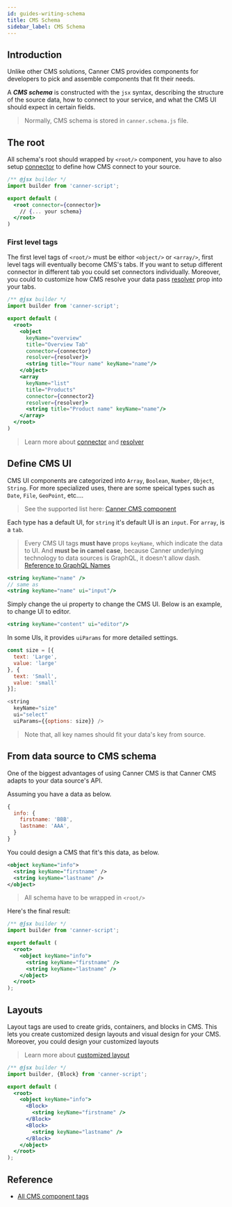 ```yaml
---
id: guides-writing-schema
title: CMS Schema
sidebar_label: CMS Schema
---
```


## Introduction

Unlike other CMS solutions, Canner CMS provides components for developers to pick and assemble components that fit their needs.

A ***CMS schema*** is constructed with the `jsx` syntax, describing the structure of the source data, how to connect to your service, and what the CMS UI should expect in certain fields.

> Normally, CMS schema is stored in `canner.schema.js` file.

## The root

All schema's root should wrapped by `<root/>` component, you have to also setup [connector](guides-connector.md) to define how CMS connect to your source.

```jsx
/** @jsx builder */
import builder from 'canner-script';

export default (
  <root connector={connector}>
    // {... your schema}
  </root>
)
```

### First level tags

The first level tags of `<root/>` must be eithor `<object/>` or `<array/>`, first level tags will eventually become CMS's tabs.  If you want to setup different connector in different tab you could set connectors individually. Moreover, you could to customize how CMS resolve your data pass [resolver](guides-resolver.md) prop into your tabs.

```jsx
/** @jsx builder */
import builder from 'canner-script';

export default (
  <root>
    <object
      keyName="overview"
      title="Overview Tab"
      connector={connector}
      resolver={resolver}>
      <string title="Your name" keyName="name"/>
    </object>
    <array
      keyName="list"
      title="Products"
      connector={connector2}
      resolver={resolver}>
      <string title="Product name" keyName="name"/>
    </array>
  </root>
)
```

> Learn more about [connector](guides-connector.md) and [resolver](guides-resolver.md)

## Define CMS UI

CMS UI components are categorized into `Array`, `Boolean`, `Number`, `Object`, `String`. For more specialized uses, there are some speical types such as `Date`, `File`, `GeoPoint`, etc....

> See the supported list here: [Canner CMS component](/component/?selectedKind=Array&selectedStory=Gallery&full=0&addons=1&stories=1&panelRight=0&addonPanel=storybook%2Factions%2Factions-panel)

Each type has a default UI, for `string` it's default UI is an `input`. For `array`, is a `tab`.

> Every CMS UI tags **must have** props `keyName`, which indicate the data to UI. And **must be in camel case**, because Canner underlying technology to data sources is GraphQL, it doesn't allow dash. [Reference to GraphQL Names](http://facebook.github.io/graphql/October2016/#sec-Names)

```jsx
<string keyName="name" />
// same as 
<string keyName="name" ui="input"/>
```

Simply change the ui property to change the CMS UI. Below is an example, to change UI to editor. 

```jsx
<string keyName="content" ui="editor"/>
```

In some UIs, it provides `uiParams` for more detailed settings.

```js
const size = [{
  text: 'Large',
  value: 'large'
}, {
  text: 'Small',
  value: 'small'
}];

<string
  keyName="size"
  ui="select"
  uiParams={{options: size}} />
```

> Note that, all key names should fit your data's key from source.


## From data source to CMS schema

One of the biggest advantages of using Canner CMS is that Canner CMS adapts to your data source's API.

Assuming you have a data as below.

```js
{
  info: {
    firstname: 'BBB',
    lastname: 'AAA',
  }
}
```

You could design a CMS that fit's this data, as below.

```xml
<object keyName="info">
  <string keyName="firstname" />
  <string keyName="lastname" />
</object>
```

> All schema have to be wrapped in `<root/>`

Here's the final result:

```jsx
/** @jsx builder */
import builder from 'canner-script';

export default (
  <root>
    <object keyName="info">
      <string keyName="firstname" />
      <string keyName="lastname" />
    </object>
  </root>
);
```


## Layouts

Layout tags are used to create grids, containers, and blocks in CMS. This lets you create customized design layouts and visual design for your CMS. Moreover, you could design your customized layouts

> Learn more about [customized layout](advance-customized-layout.md)

```jsx
/** @jsx builder */
import builder, {Block} from 'canner-script';

export default (
  <root>
    <object keyName="info">
      <Block>
        <string keyName="firstname" />
      </Block>
      <Block>
        <string keyName="lastname" />
      </Block>
    </object>
  </root>
);
```

## Reference
- [All CMS component tags](api-canner-script.md)